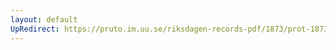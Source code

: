 ```yaml
---
layout: default
UpRedirect: https://pruto.im.uu.se/riksdagen-records-pdf/1873/prot-1873--ak--428.pdf
---
```

